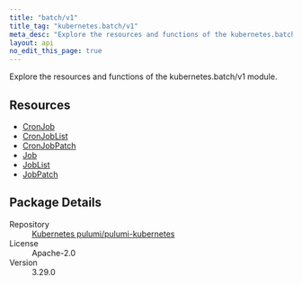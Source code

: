 ```yaml
---
title: "batch/v1"
title_tag: "kubernetes.batch/v1"
meta_desc: "Explore the resources and functions of the kubernetes.batch/v1 module."
layout: api
no_edit_this_page: true
---
```


<!-- WARNING: this file was generated by Pulumi Docs Generator. -->
<!-- Do not edit by hand unless you're certain you know what you are doing! -->

Explore the resources and functions of the kubernetes.batch/v1 module.

<h2 id="resources">Resources</h2>
<ul class="api">
    <li><a href="cronjob/" title="CronJob"><span class="api-symbol api-symbol--resource"></span>CronJob</a></li>
    <li><a href="cronjoblist/" title="CronJobList"><span class="api-symbol api-symbol--resource"></span>CronJobList</a></li>
    <li><a href="cronjobpatch/" title="CronJobPatch"><span class="api-symbol api-symbol--resource"></span>CronJobPatch</a></li>
    <li><a href="job/" title="Job"><span class="api-symbol api-symbol--resource"></span>Job</a></li>
    <li><a href="joblist/" title="JobList"><span class="api-symbol api-symbol--resource"></span>JobList</a></li>
    <li><a href="jobpatch/" title="JobPatch"><span class="api-symbol api-symbol--resource"></span>JobPatch</a></li>
</ul>

<h2 id="package-details">Package Details</h2>
<dl class="package-details">
	<dt>Repository</dt>
	<dd><a href="https://github.com/pulumi/pulumi-kubernetes">Kubernetes pulumi/pulumi-kubernetes</a></dd>
	<dt>License</dt>
	<dd>Apache-2.0</dd>
	<dt>Version</dt>
	<dd>3.29.0</dd>
</dl>

